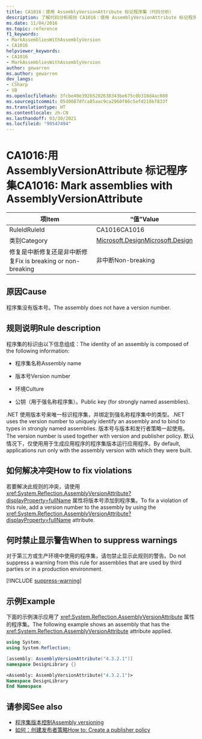 ```yaml
---
title: CA1016：使用 AssemblyVersionAttribute 标记程序集（代码分析）
description: 了解代码分析规则 CA1016：使用 AssemblyVersionAttribute 标记程序集
ms.date: 11/04/2016
ms.topic: reference
f1_keywords:
- MarkAssembliesWithAssemblyVersion
- CA1016
helpviewer_keywords:
- CA1016
- MarkAssembliesWithAssemblyVersion
author: gewarren
ms.author: gewarren
dev_langs:
- CSharp
- VB
ms.openlocfilehash: 3fcbe40e392b5202638343be675c0b310d4ac080
ms.sourcegitcommit: 05d0087dfca85aac9ca2960f86c5efd218bf833f
ms.translationtype: HT
ms.contentlocale: zh-CN
ms.lasthandoff: 03/30/2021
ms.locfileid: "99547494"
---
```

# <a name="ca1016-mark-assemblies-with-assemblyversionattribute"></a><span data-ttu-id="1e5d3-103">CA1016:用 AssemblyVersionAttribute 标记程序集</span><span class="sxs-lookup"><span data-stu-id="1e5d3-103">CA1016: Mark assemblies with AssemblyVersionAttribute</span></span>

| <span data-ttu-id="1e5d3-104">项</span><span class="sxs-lookup"><span data-stu-id="1e5d3-104">Item</span></span>                                     | <span data-ttu-id="1e5d3-105">“值”</span><span class="sxs-lookup"><span data-stu-id="1e5d3-105">Value</span></span>            |
|------------------------------------------|------------------|
| <span data-ttu-id="1e5d3-106">RuleId</span><span class="sxs-lookup"><span data-stu-id="1e5d3-106">RuleId</span></span>                                   | <span data-ttu-id="1e5d3-107">CA1016</span><span class="sxs-lookup"><span data-stu-id="1e5d3-107">CA1016</span></span>           |
| <span data-ttu-id="1e5d3-108">类别</span><span class="sxs-lookup"><span data-stu-id="1e5d3-108">Category</span></span>                                 | [<span data-ttu-id="1e5d3-109">Microsoft.Design</span><span class="sxs-lookup"><span data-stu-id="1e5d3-109">Microsoft.Design</span></span>](design-warnings.md) |
| <span data-ttu-id="1e5d3-110">修复是中断修复还是非中断修复</span><span class="sxs-lookup"><span data-stu-id="1e5d3-110">Fix is breaking or non-breaking</span></span> | <span data-ttu-id="1e5d3-111">非中断</span><span class="sxs-lookup"><span data-stu-id="1e5d3-111">Non-breaking</span></span>     |

## <a name="cause"></a><span data-ttu-id="1e5d3-112">原因</span><span class="sxs-lookup"><span data-stu-id="1e5d3-112">Cause</span></span>

<span data-ttu-id="1e5d3-113">程序集没有版本号。</span><span class="sxs-lookup"><span data-stu-id="1e5d3-113">The assembly does not have a version number.</span></span>

## <a name="rule-description"></a><span data-ttu-id="1e5d3-114">规则说明</span><span class="sxs-lookup"><span data-stu-id="1e5d3-114">Rule description</span></span>

<span data-ttu-id="1e5d3-115">程序集的标识由以下信息组成：</span><span class="sxs-lookup"><span data-stu-id="1e5d3-115">The identity of an assembly is composed of the following information:</span></span>

- <span data-ttu-id="1e5d3-116">程序集名称</span><span class="sxs-lookup"><span data-stu-id="1e5d3-116">Assembly name</span></span>

- <span data-ttu-id="1e5d3-117">版本号</span><span class="sxs-lookup"><span data-stu-id="1e5d3-117">Version number</span></span>

- <span data-ttu-id="1e5d3-118">环境</span><span class="sxs-lookup"><span data-stu-id="1e5d3-118">Culture</span></span>

- <span data-ttu-id="1e5d3-119">公钥（用于强名称程序集）。</span><span class="sxs-lookup"><span data-stu-id="1e5d3-119">Public key (for strongly named assemblies).</span></span>

<span data-ttu-id="1e5d3-120">.NET 使用版本号来唯一标识程序集，并绑定到强名称程序集中的类型。</span><span class="sxs-lookup"><span data-stu-id="1e5d3-120">.NET uses the version number to uniquely identify an assembly and to bind to types in strongly named assemblies.</span></span> <span data-ttu-id="1e5d3-121">版本号与版本和发行者策略一起使用。</span><span class="sxs-lookup"><span data-stu-id="1e5d3-121">The version number is used together with version and publisher policy.</span></span> <span data-ttu-id="1e5d3-122">默认情况下，仅使用用于生成应用程序的程序集版本运行应用程序。</span><span class="sxs-lookup"><span data-stu-id="1e5d3-122">By default, applications run only with the assembly version with which they were built.</span></span>

## <a name="how-to-fix-violations"></a><span data-ttu-id="1e5d3-123">如何解决冲突</span><span class="sxs-lookup"><span data-stu-id="1e5d3-123">How to fix violations</span></span>

<span data-ttu-id="1e5d3-124">若要解决此规则的冲突，请使用 <xref:System.Reflection.AssemblyVersionAttribute?displayProperty=fullName> 属性将版本号添加到程序集。</span><span class="sxs-lookup"><span data-stu-id="1e5d3-124">To fix a violation of this rule, add a version number to the assembly by using the <xref:System.Reflection.AssemblyVersionAttribute?displayProperty=fullName> attribute.</span></span>

## <a name="when-to-suppress-warnings"></a><span data-ttu-id="1e5d3-125">何时禁止显示警告</span><span class="sxs-lookup"><span data-stu-id="1e5d3-125">When to suppress warnings</span></span>

<span data-ttu-id="1e5d3-126">对于第三方或生产环境中使用的程序集，请勿禁止显示此规则的警告。</span><span class="sxs-lookup"><span data-stu-id="1e5d3-126">Do not suppress a warning from this rule for assemblies that are used by third parties or in a production environment.</span></span>

[!INCLUDE [suppress-warning](../../../../includes/code-analysis/suppress-warning.md)]

## <a name="example"></a><span data-ttu-id="1e5d3-127">示例</span><span class="sxs-lookup"><span data-stu-id="1e5d3-127">Example</span></span>

<span data-ttu-id="1e5d3-128">下面的示例演示应用了 <xref:System.Reflection.AssemblyVersionAttribute> 属性的程序集。</span><span class="sxs-lookup"><span data-stu-id="1e5d3-128">The following example shows an assembly that has the <xref:System.Reflection.AssemblyVersionAttribute> attribute applied.</span></span>

```csharp
using System;
using System.Reflection;

[assembly: AssemblyVersionAttribute("4.3.2.1")]
namespace DesignLibrary {}
```

```vb
<Assembly: AssemblyVersionAttribute("4.3.2.1")>
Namespace DesignLibrary
End Namespace
```

## <a name="see-also"></a><span data-ttu-id="1e5d3-129">请参阅</span><span class="sxs-lookup"><span data-stu-id="1e5d3-129">See also</span></span>

- [<span data-ttu-id="1e5d3-130">程序集版本控制</span><span class="sxs-lookup"><span data-stu-id="1e5d3-130">Assembly versioning</span></span>](../../../standard/assembly/versioning.md)
- [<span data-ttu-id="1e5d3-131">如何：创建发布者策略</span><span class="sxs-lookup"><span data-stu-id="1e5d3-131">How to: Create a publisher policy</span></span>](../../../framework/configure-apps/how-to-create-a-publisher-policy.md)
